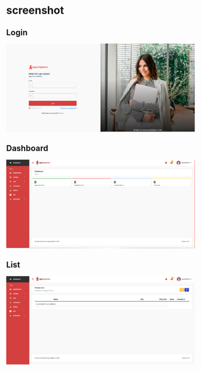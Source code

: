 # screenshot

## Login

![](nav/screenshot/image_login.png)

## Dashboard

![](nav/screenshot/image_dashboard.png)

## List

![](nav/screenshot/image_list.png)